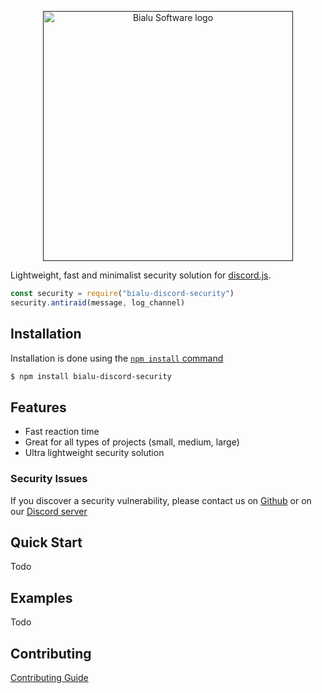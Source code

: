 <p align="center">
  <a href="" rel="noopener">
 <img width=400px height=400px src="https://cdn.discordapp.com/attachments/867078961799102474/898600193501564938/Bialu-logo-update.png" alt="Bialu Software logo"></a>
</p>

  Lightweight, fast and minimalist security solution for [discord.js](https://discord.js.org/).

```js
const security = require("bialu-discord-security")
security.antiraid(message, log_channel)

```

## Installation

Installation is done using the
[`npm install` command](https://docs.npmjs.com/getting-started/installing-npm-packages-locally)

```bash
$ npm install bialu-discord-security
```

## Features

  * Fast reaction time
  * Great for all types of projects (small, medium, large)
  * Ultra lightweight security solution

### Security Issues

If you discover a security vulnerability, please contact us on [Github](https://github.com/Bialu-Software/Discord-Security/issues) or on our [Discord server](https://discord.gg/em8meadJ2X)

## Quick Start

Todo

## Examples

Todo

## Contributing

[Contributing Guide](Contributing.md)
